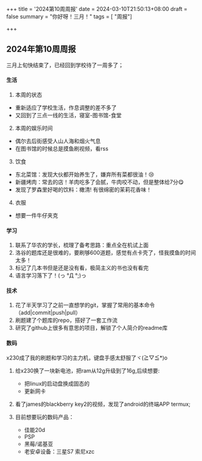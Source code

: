 +++
title = '2024第10周周报'
date = 2024-03-10T21:50:13+08:00
draft = false
summary = "你好呀！三月！"
tags = [ "周报"]

+++

## 2024年第10周周报
三月上旬快结束了，已经回到学校待了一周多了；
#### 生活
1. 本周的状态
- 重新适应了学校生活，作息调整的差不多了
- 又回到了三点一线的生活，寝室-图书馆-食堂
2. 本周的娱乐时间
- 偶尔去后街感受人山人海和烟火气息
- 在图书馆的时候总是摸鱼刷视频，看rss
3. 饮食
- 东北菜馆：发现大伙都开始养生了，嫌弃所有菜都很油！😢
- 新疆烤肉：常去的店！羊肉吃多了会腻，牛肉咬不动，但是整体给7分😋
- 发现了罗森里好喝的饮料：橄清! 有很绵密的茉莉花香味！
4. 衣服
- 想要一件牛仔夹克
#### 学习
1. 联系了华农的学长，梳理了备考思路：重点全在机试上面
2. 洛谷的题库还是很难的，要刷够600道题，感觉有点卡壳了，怪我摸鱼的时间太多！
3. 标记了几本书但是还是没有看，极简主义的书也没有看完
4. 语言学习落下了！(っ °Д °;)っ
#### 技术
1. 花了半天学习了之前一直想学的git，掌握了常用的基本命令（add|commit|push|pull）
2. 刷题建了个题库的repo，搭好了一套工作流
3. 研究了github上很多有意思的项目，解锁了个人简介的readme库
#### 数码
x230成了我的刷题和学习的主力机，键盘手感太舒服了ヾ(≧▽≦*)o
1. 给x230换了一块新电池，把ram从12g升级到了16g,后续想要:
	- 把linux的启动盘换成固态的
	- 更新网卡
2. 看了james的blackberry key2的视频，发现了android的终端APP termux;
3. 目前想要玩的数码产品：

 	- 佳能20d
 	- PSP
 	- 黑莓/诺基亚
 	- 老安卓设备：三星S7 索尼xzc
